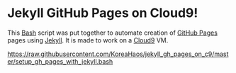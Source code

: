 # Jekyll GitHub Pages on Cloud9!

This [Bash](https://www.gnu.org/software/bash/) script was put together to automate creation of [GitHub Pages](https://pages.github.com/) pages using [Jekyll](http://jekyllrb.com/). It is made to work on a [Cloud9](https://c9.io) VM.


https://raw.githubusercontent.com/KoreaHaos/jekyll_gh_pages_on_c9/master/setup_gh_pages_with_jekyll.bash